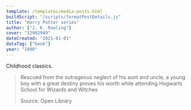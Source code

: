 ```yaml
---
template: /templates/media-posts.html
buildScript: "/scripts/formatPostDetails.js"
title: "Harry Potter series"
author: ["J. K. Rowling"]
cover: "12902949"
dateCreated: "2021-01-01"
dataTag: ["book"]
year: "1998"
---
```


Childhood classics.

> Rescued from the outrageous neglect of his aunt and uncle, a young boy with a great destiny proves his worth while attending Hogwarts School for Wizards and Witches
>
> Source: Open Library
